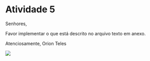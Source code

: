 # Atividade 5

Senhores,

Favor implementar o que está descrito no arquivo texto em anexo.

Atenciosamente,
Orion Teles

<img src="/home/hugo/Desenvolvimento/FrontEnd-ReactJS/atividade_5/public/ex4.png"/>
